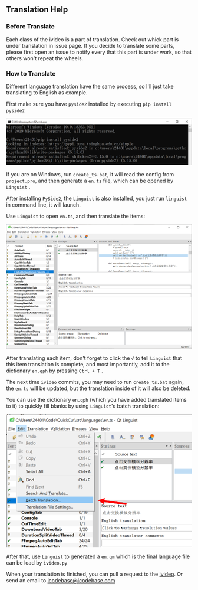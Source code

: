 ## Translation Help

### Before Translate

Each class of the ivideo is a part of translation. Check out whick part is under translation in issue page. If you decide to translate some parts, please first open an issue to notify every that this part is under work, so that others won't repeat the wheels.

### How to Translate

Different language translation have the same process, so I'll just take translating to English as example.

First make sure you have `pyside2` installed by executing `pip install pyside2`

![image-20200731135839898](assets/image-20200731135839898.png)

If you are on Windows, run `create_ts.bat`, it will read the config from `project.pro`, and then generate a `en.ts` file, which can be opened by `Linguist` .

After installing `PySide2`, the `Linguist` is also installed, you just run `linguist` in command line, it will launch.

Use `Linguist` to open `en.ts`, and then translate the items:

![image-20200731135944600](assets/image-20200731135944600.png)

After translating each item, don't forget to click the `√` to tell `Linguist` that this item translation is complete, and most importantly, add it to the dictionary `en.qph` by pressing `Ctrl + T` .

The next time `ivideo` commits, you may need to run `create_ts.bat` again, the `en.ts` will be updated, but the translation inside of it will also be deleted.

You can use the dictionary `en.qph` (which you have added translated items to it) to quickly fill blanks by using `Linguist`'s batch translation:

![image-20200731140036406](assets/image-20200731140036406.png)

After that, use `Linguist` to generated a `en.qm` which is the final language file can be load by `ivideo.py`

When your translation is finished, you can pull a request to the [ivideo](https://aiqianji.com/icodebase/ivideo/ivideo). Or send an email to icodebase@icodebase.com